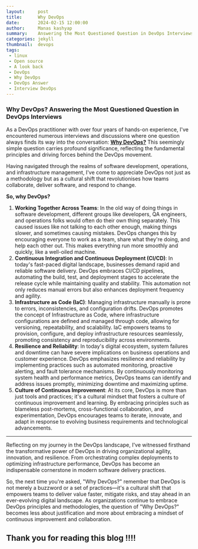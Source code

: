```yaml
---
layout:     post
title:      Why DevOps
date:       2024-02-15 12:00:00
author:     Manas kashyap
summary:    Answering the Most Questioned Question in DevOps Interviews
categories: jekyll
thumbnail:  devops
tags:
 - linux
 - Open source
 - A look back
 - DevOps
 - Why DevOps
 - DevOps Answer
 - Interview DevOps
---
```


### **Why DevOps? Answering the Most Questioned Question in DevOps Interviews**

As a DevOps practitioner with over four years of hands-on experience, I've encountered numerous interviews and discussions where one question always finds its way into the conversation: **<u>Why DevOps?</u>** This seemingly simple question carries profound significance, reflecting the fundamental principles and driving forces behind the DevOps movement.

Having navigated through the realms of software development, operations, and infrastructure management, I've come to appreciate DevOps not just as a methodology but as a cultural shift that revolutionises how teams collaborate, deliver software, and respond to change.

**So, why DevOps?**

1. **Working Together Across Teams**: In the old way of doing things in software development, different groups like developers, QA engineers, and operations folks would often do their own thing separately. This caused issues like not talking to each other enough, making things slower, and sometimes causing mistakes. DevOps changes this by encouraging everyone to work as a team, share what they're doing, and help each other out. This makes everything run more smoothly and quickly, like a well-oiled machine.
2. **Continuous Integration and Continuous Deployment (CI/CD)**: In today's fast-paced digital landscape, businesses demand rapid and reliable software delivery. DevOps embraces CI/CD pipelines, automating the build, test, and deployment stages to accelerate the release cycle while maintaining quality and stability. This automation not only reduces manual errors but also enhances deployment frequency and agility.
3. **Infrastructure as Code (IaC)**: Managing infrastructure manually is prone to errors, inconsistencies, and configuration drifts. DevOps promotes the concept of Infrastructure as Code, where infrastructure configurations are defined and managed through code, allowing for versioning, repeatability, and scalability. IaC empowers teams to provision, configure, and deploy infrastructure resources seamlessly, promoting consistency and reproducibility across environments.
4. **Resilience and Reliability**: In today's digital ecosystem, system failures and downtime can have severe implications on business operations and customer experience. DevOps emphasizes resilience and reliability by implementing practices such as automated monitoring, proactive alerting, and fault tolerance mechanisms. By continuously monitoring system health and performance metrics, DevOps teams can identify and address issues promptly, minimizing downtime and maximizing uptime.
5. **Culture of Continuous Improvement**: At its core, DevOps is more than just tools and practices; it's a cultural mindset that fosters a culture of continuous improvement and learning. By embracing principles such as blameless post-mortems, cross-functional collaboration, and experimentation, DevOps encourages teams to iterate, innovate, and adapt in response to evolving business requirements and technological advancements.

------

Reflecting on my journey in the DevOps landscape, I've witnessed firsthand the transformative power of DevOps in driving organizational agility, innovation, and resilience. From orchestrating complex deployments to optimizing infrastructure performance, DevOps has become an indispensable cornerstone in modern software delivery practices.

So, the next time you're asked, "Why DevOps?" remember that DevOps is not merely a buzzword or a set of practices—it's a cultural shift that empowers teams to deliver value faster, mitigate risks, and stay ahead in an ever-evolving digital landscape. As organizations continue to embrace DevOps principles and methodologies, the question of "Why DevOps?" becomes less about justification and more about embracing a mindset of continuous improvement and collaboration.

## **Thank you for reading this blog !!!!** 